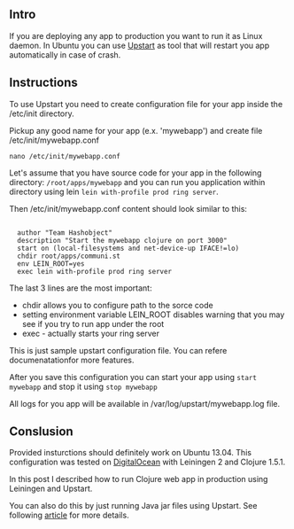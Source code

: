 <!--
name: Upstart configuration for Clojure apps
description: Short guide how to create Ubuntu Upstart configuration for Clojure apps using Leiningen
author: Anton Podviaznikov
author_email: anton@hashobject.com
author_url: http://hashobject.com/team/anton
author_github: podviaznikov
author_twitter: podviaznikov
author_avatar: /images/anton-avatar.png
location: Quito, Ecuador
date_created: 2013-09-01
date_modified: 2013-09-01
date_published: 2013-09-01
headline:
in_language: en
keywords: clojure, upstart, ubuntu, leiningen
discussion_url: https://github.com/hashobject/blog.hashobject.com/issues/8
canonical_url: http://blog.hashobject.com/upstart-configuration-for-clojure-apps
-->
## Intro

If you are deploying any app to production you want to run it as Linux daemon.
In Ubuntu you can use [Upstart](http://upstart.ubuntu.com/) as tool that will restart
you app automatically in case of crash.


## Instructions

To use Upstart you need to create configuration file for your app inside the /etc/init directory.

Pickup any good name for your app (e.x. 'mywebapp') and create file /etc/init/mywebapp.conf

`nano /etc/init/mywebapp.conf`

Let's assume that you have source code for your app in the following directory:
`/root/apps/mywebapp` and you can run you application within directory using lein
`lein with-profile prod ring server`.

Then /etc/init/mywebapp.conf content should look similar to this:

```shell

  author "Team Hashobject"
  description "Start the mywebapp clojure on port 3000"
  start on (local-filesystems and net-device-up IFACE!=lo)
  chdir root/apps/communi.st
  env LEIN_ROOT=yes
  exec lein with-profile prod ring server

```

The last 3 lines are the most important:

  * chdir allows you to configure path to the sorce code
  * setting environment variable LEIN_ROOT disables warning that you may see if you try to run app under the root
  * exec - actually starts your ring server


This is just sample upstart configuration file. You can refere documenatationfor more features.


After you save this configuration you can start your app using `start mywebapp`
and stop it using `stop mywebapp`


All logs for you app will be available in /var/log/upstart/mywebapp.log file.


## Conslusion

Provided insturctions should definitely work on Ubuntu 13.04. This configuration was tested
on [DigitalOcean](http://digitalocean.com) with Leiningen 2 and Clojure 1.5.1.

In this post I described how to run Clojure web app in production using Leiningen and Upstart.

You can also do this by just running Java jar files using Upstart. See following
[article](https://theholyjava.wordpress.com/2013/07/27/running-a-leiningenring-webapp-as-a-daemon-via-upstart-ubuntu) for more details.
